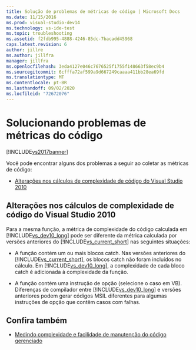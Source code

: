 ```yaml
---
title: Solução de problemas de métricas de código | Microsoft Docs
ms.date: 11/15/2016
ms.prod: visual-studio-dev14
ms.technology: vs-ide-test
ms.topic: troubleshooting
ms.assetid: f2fdb995-4888-4246-85dc-7bacadd45968
caps.latest.revision: 6
author: jillre
ms.author: jillfra
manager: jillfra
ms.openlocfilehash: 3eda4127e046c7676525f1755f148663f58ec9b4
ms.sourcegitcommit: 6cfffa72af599a9d667249caaaa411bb28ea69fd
ms.translationtype: MT
ms.contentlocale: pt-BR
ms.lasthandoff: 09/02/2020
ms.locfileid: "72672076"
---
```

# <a name="troubleshooting-code-metrics-issues"></a>Solucionando problemas de métricas do código
[!INCLUDE[vs2017banner](../includes/vs2017banner.md)]

Você pode encontrar alguns dos problemas a seguir ao coletar as métricas de código:

- [Alterações nos cálculos de complexidade de código do Visual Studio 2010](#Changes_in_Visual_Studio_2010_code_complexity_calculations)

## <a name="changes-in-visual-studio-2010-code-complexity-calculations"></a><a name="Changes_in_Visual_Studio_2010_code_complexity_calculations"></a> Alterações nos cálculos de complexidade de código do Visual Studio 2010

Para a mesma função, a métrica de complexidade do código calculada em [!INCLUDE[vs_dev10_long](../includes/vs-dev10-long-md.md)] pode ser diferente da métrica calculada por versões anteriores do [!INCLUDE[vs_current_short](../includes/vs-current-short-md.md)] nas seguintes situações:

- A função contém um ou mais blocos catch. Nas versões anteriores do [!INCLUDE[vs_current_short](../includes/vs-current-short-md.md)], os blocos catch não foram incluídos no cálculo. Em [!INCLUDE[vs_dev10_long](../includes/vs-dev10-long-md.md)], a complexidade de cada bloco catch é adicionada à complexidade da função.

- A função contém uma instrução de opção (selecione o caso em VB). Diferenças de compilador entre [!INCLUDE[vs_dev10_long](../includes/vs-dev10-long-md.md)] e versões anteriores podem gerar códigos MSIL diferentes para algumas instruções de opção que contêm casos com falhas.

## <a name="see-also"></a>Confira também

- [Medindo complexidade e facilidade de manutenção do código gerenciado](../code-quality/measuring-complexity-and-maintainability-of-managed-code.md)
